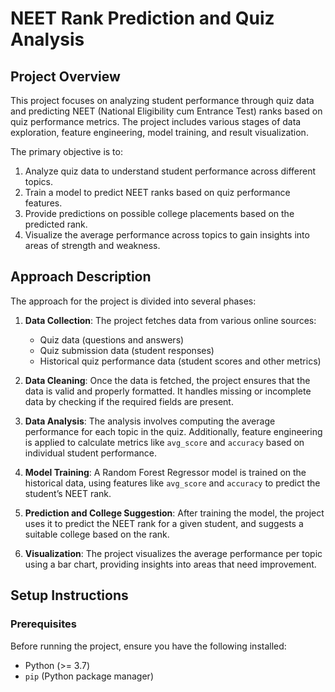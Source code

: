 # NEET Rank Prediction and Quiz Analysis

## Project Overview

This project focuses on analyzing student performance through quiz data and predicting NEET (National Eligibility cum Entrance Test) ranks based on quiz performance metrics. The project includes various stages of data exploration, feature engineering, model training, and result visualization.

The primary objective is to:
1. Analyze quiz data to understand student performance across different topics.
2. Train a model to predict NEET ranks based on quiz performance features.
3. Provide predictions on possible college placements based on the predicted rank.
4. Visualize the average performance across topics to gain insights into areas of strength and weakness.

## Approach Description

The approach for the project is divided into several phases:
1. **Data Collection**: The project fetches data from various online sources:
   - Quiz data (questions and answers)
   - Quiz submission data (student responses)
   - Historical quiz performance data (student scores and other metrics)

2. **Data Cleaning**: Once the data is fetched, the project ensures that the data is valid and properly formatted. It handles missing or incomplete data by checking if the required fields are present.

3. **Data Analysis**: The analysis involves computing the average performance for each topic in the quiz. Additionally, feature engineering is applied to calculate metrics like `avg_score` and `accuracy` based on individual student performance.

4. **Model Training**: A Random Forest Regressor model is trained on the historical data, using features like `avg_score` and `accuracy` to predict the student’s NEET rank.

5. **Prediction and College Suggestion**: After training the model, the project uses it to predict the NEET rank for a given student, and suggests a suitable college based on the rank.

6. **Visualization**: The project visualizes the average performance per topic using a bar chart, providing insights into areas that need improvement.

## Setup Instructions

### Prerequisites

Before running the project, ensure you have the following installed:
- Python (>= 3.7)
- `pip` (Python package manager)

